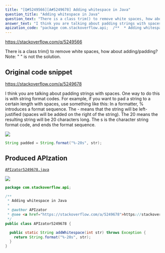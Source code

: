 ```yaml
---
title: "[Q#5249566][A#5249678] Adding whitespace in Java"
question_title: "Adding whitespace in Java"
question_text: "There is a class trim() to remove white spaces, how about adding/padding? Note: \" \" is not the solution."
answer_text: "I think you are talking about padding strings with spaces. One way to do this is with string format codes. For example, if you want to pad a string to a certain length with spaces, use something like this: In a formatter, % introduces a format sequence. The - means that the string will be left-justified (spaces will be added on the right of the string). The 20 means the resulting string will be 20 characters long. The s is the character string format code, and ends the format sequence."
apization_code: "package com.stackoverflow.api;  /**  * Adding whitespace in Java  *  * @author APIzator  * @see <a href=\"https://stackoverflow.com/a/5249678\">https://stackoverflow.com/a/5249678</a>  */ public class APIzator5249678 {    public static String addWhitespace(int str) throws Exception {     return String.format(\"%-20s\", str);   } }"
---
```


https://stackoverflow.com/q/5249566

There is a class trim() to remove white spaces, how about adding/padding?
Note: &quot; &quot; is not the solution.



## Original code snippet

https://stackoverflow.com/a/5249678

I think you are talking about padding strings with spaces.
One way to do this is with string format codes.
For example, if you want to pad a string to a certain length with spaces, use something like this:
In a formatter, % introduces a format sequence. The - means that the string will be left-justified (spaces will be added on the right of the string). The 20 means the resulting string will be 20 characters long. The s is the character string format code, and ends the format sequence.

<div class="code-logo"><img src="/stackoverflow.png" /></div>

```java
String padded = String.format("%-20s", str);
```

## Produced APIzation

[`APIzator5249678.java`](https://github.com/blind-papers/apization-temp-data/raw/main/search/APIzator5249678.java)

<div class="code-logo"><img src="/apizator.png" /></div>

```java
package com.stackoverflow.api;

/**
 * Adding whitespace in Java
 *
 * @author APIzator
 * @see <a href="https://stackoverflow.com/a/5249678">https://stackoverflow.com/a/5249678</a>
 */
public class APIzator5249678 {

  public static String addWhitespace(int str) throws Exception {
    return String.format("%-20s", str);
  }
}

```